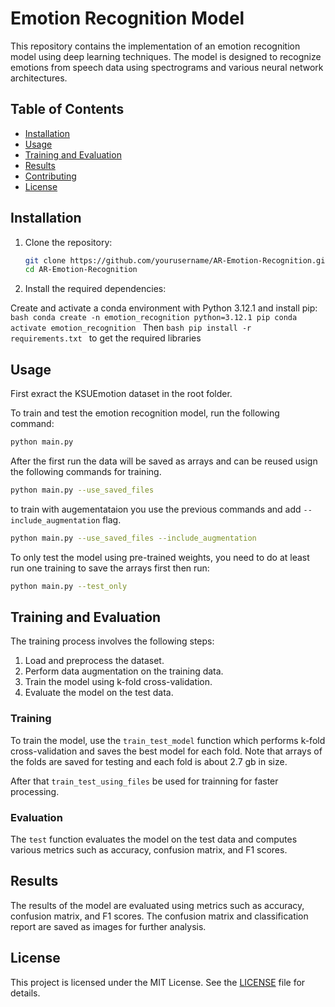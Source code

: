 # Emotion Recognition Model


This repository contains the implementation of an emotion recognition model using deep learning techniques. The model is designed to recognize emotions from speech data using spectrograms and various neural network architectures.

## Table of Contents
- [Installation](#installation)
- [Usage](#usage)
- [Training and Evaluation](#training-and-evaluation)
- [Results](#results)
- [Contributing](#contributing)
- [License](#license)

## Installation

1. Clone the repository:
    ```bash
    git clone https://github.com/yourusername/AR-Emotion-Recognition.git
    cd AR-Emotion-Recognition
    ```

2. Install the required dependencies:

Create and activate a conda environment with Python 3.12.1 and install pip:
    ```bash
    conda create -n emotion_recognition python=3.12.1 pip
    conda activate emotion_recognition
    ```
Then 
    ```bash
    pip install -r requirements.txt
    ```
    to get the required libraries

## Usage
First exract the KSUEmotion dataset in the root folder.

To train and test the emotion recognition model, run the following command:
```bash
python main.py 
```
After the first run the data will be saved as arrays and can be reused usign the following commands for training.

```bash
python main.py --use_saved_files
```
to train with augementataion you use the previous commands and add `--include_augmentation` flag.

```bash
python main.py --use_saved_files --include_augmentation
```


To only test the model using pre-trained weights, you need to do at least run one training to save the arrays first then run:
```bash
python main.py --test_only
```

## Training and Evaluation

The training process involves the following steps:
1. Load and preprocess the dataset.
2. Perform data augmentation on the training data.
3. Train the model using k-fold cross-validation.
4. Evaluate the model on the test data.

### Training

To train the model, use the `train_test_model` function which performs k-fold cross-validation and saves the best model for each fold. Note that arrays of the folds are saved for testing and each fold is about 2.7 gb in size.

After that `train_test_using_files` be used for trainning for faster processing. 

### Evaluation

The `test` function evaluates the model on the test data and computes various metrics such as accuracy, confusion matrix, and F1 scores.

## Results

The results of the model are evaluated using metrics such as accuracy, confusion matrix, and F1 scores. The confusion matrix and classification report are saved as images for further analysis.



## License

This project is licensed under the MIT License. See the [LICENSE](LICENSE) file for details.
